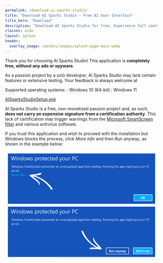 ```yaml
---
permalink: /download-ai-sparks-studio/
title: "Download AI Sparks Studio - Free AI User Interface"
title_hero: "Download"
description: "Download AI Sparks Studio for free. Experience full control over discussions with your AI. Available for Windows 10 and 11."
classes: wide
layout: splash
header:
  overlay_image: /assets/images/splash-page-main.webp
---
```


Thank you for choosing AI Sparks Studio! This application is **completely free, without any ads or spyware.**

As a passion project by a solo developer, AI Sparks Studio may lack certain features or extensive testing. Your feedback is always welcome at <span id="email"></span>

Supported operating systems:
:   Windows 10 (64-bit)
:   Windows 11

<a href="/assets/AISparksStudioSetup.exe" class="btn btn--success btn--large" onclick="window.goatcounter.count({path: 'download', title: 'Download Clicked', event: true})">
  <i class='fas fa-download'></i> AISparksStudioSetup.exe
</a>

AI Sparks Studio is a free, non-monetized passion project and, as such, **does not carry an expensive signature from a certification authority**. This lack of certification may trigger warnings from the [Microsoft SmartScreen filter](https://en.wikipedia.org/wiki/Microsoft_SmartScreen) and various antivirus software. 

If you trust this application and wish to proceed with the installation but Windows blocks the process, click *More info* and then *Run anyway*, as shown in the example below:

![Example of how to bypass the Microsoft SmartScreen filter](/assets/images/SmartScreenHelp.webp)


<script>
window.onload = function() {
    var user = 'ai';
    var domain = 'aisparksstudio';
    var element = document.getElementById('email');
    element.innerHTML = '<a href="mailto:' + user + '@' + domain + '.com">' + user + '@' + domain + '.com</a>';
};
</script>